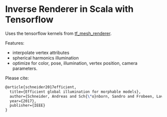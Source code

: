 # Inverse Renderer in Scala with Tensorflow

Uses the tensorflow kernels from [tf_mesh_renderer](https://github.com/google/tf_mesh_renderer).

Features:

* interpolate vertex attributes
* spherical harmonics illumination
* optimize for color, pose, illumination, vertex position, camera parameters. 


Please cite: 
```latex
@article{schneider2017efficient,
  title={Efficient global illumination for morphable models},
  author={Schneider, Andreas and Sch{\"o}nborn, Sandro and Frobeen, Lavrenti and Vetter, Thomas and Egger, Bernhard},
  year={2017},
  publisher={IEEE}
}
```


